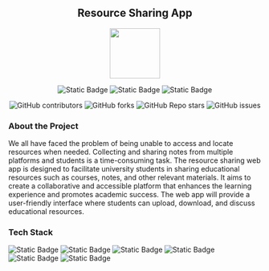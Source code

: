 <div align='center'>

## Resource Sharing App

<img src='https://github.com/upes-open/Git-WorkShop/assets/101355193/b9315c8e-5aaa-438e-ab5a-48b25571dc90' width=100>

![Static Badge](https://img.shields.io/badge/Discord-202020?logo=discord&logoColor=%235865F2&link=http%3A%2F%2Fdiscord.gg%2F2rnWsvkX)    ![Static Badge](https://img.shields.io/badge/Twitter-202020?logo=twitter&logoColor=%231DA1F2&link=https%3A%2F%2Ftwitter.com%2FUpesOpen)    ![Static Badge](https://img.shields.io/badge/Instagram-202020?logo=instagram&logoColor=%23E4405F&link=https%3A%2F%2Fwww.instagram.com%2Fupesopen_%2F)



![GitHub contributors](https://img.shields.io/github/contributors/upes-open/OSoC-Resource-Sharing-App.git)
![GitHub forks](https://img.shields.io/github/forks/upes-open/OSoC-Resource-Sharing-App)
![GitHub Repo stars](https://img.shields.io/github/stars/upes-open/OSoC-Resource-Sharing-App)
![GitHub issues](https://img.shields.io/github/issues/upes-open/OSoC-Resource-Sharing-App)

</div>

### About the Project
We all have faced the problem of being unable to access and locate resources when needed. Collecting and sharing notes from multiple platforms and students is a time-consuming task.
The resource sharing web app is designed to facilitate university students in sharing educational resources such as courses, notes, and other relevant materials. It aims to create a collaborative and accessible platform that enhances the learning experience and promotes academic success. The web app will provide a user-friendly interface where students can upload, download, and discuss educational resources.


### Tech Stack

![Static Badge](https://img.shields.io/badge/HTML-101010?logo=html5&logoColor=%23E34F26)    ![Static Badge](https://img.shields.io/badge/Docker-101010?logo=docker&logoColor=%232496ED)    ![Static Badge](https://img.shields.io/badge/Python-101010?logo=python&logoColor=%233776AB)    ![Static Badge](https://img.shields.io/badge/Django-FFFFFF?logo=django&logoColor=%23092E20)    ![Static Badge](https://img.shields.io/badge/Firebase-101010?logo=firebase&logoColor=%23FFCA28)    ![Static Badge](https://img.shields.io/badge/PostgreSQL-F4F4F4?logo=postgresql&logoColor=%234169E1)

